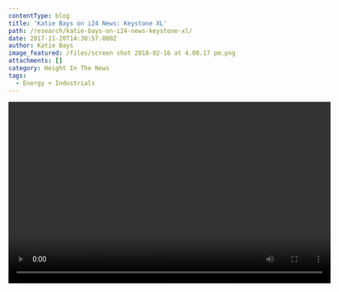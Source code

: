 ```yaml
---
contentType: blog
title: 'Katie Bays on i24 News: Keystone XL'
path: /research/katie-bays-on-i24-news-keystone-xl/
date: 2017-11-20T14:30:57.000Z
author: Katie Bays
image_featured: /files/screen shot 2018-02-16 at 4.00.17 pm.png
attachments: []
category: Height In The News
tags:
  - Energy + Industrials
---
```

<div style="width: 640px;" class="wp-video">
  <video class="wp-video-shortcode" id="video-990-2" width="640" height="361" preload="metadata" controls="controls"><source type="video/mp4" src="https://heightllc.com/wp-content/uploads/2017/11/Katie_Bays_I24_11_20_17.mp4?_=2" /><a href="https://heightllc.com/wp-content/uploads/2017/11/Katie_Bays_I24_11_20_17.mp4">https://heightllc.com/wp-content/uploads/2017/11/Katie_Bays_I24_11_20_17.mp4</a></video>
</div>
